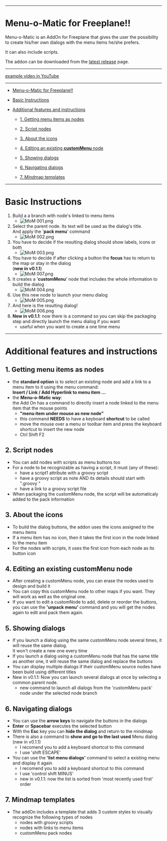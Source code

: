 -----

# Menu-o-Matic for Freeplane!!

Menu-o-Matic is an AddOn for Freeplane that gives the user the possibility to create his/her own dialogs with the menu items he/she prefers.

It can also include scripts.

The addon can be downloaded from the [latest release](https://github.com/EdoFro/Freeplane_Menu-o-Matic/releases/latest) page.

-----

[example video in YouTube](https://www.youtube.com/watch?v=uu46pntlCag)

-----

   * [Menu-o-Matic for Freeplane!!](#Menu-o-Matic-for-Freeplane!!)

   * [Basic Instructions](#Basic-Instructions)

   * [Additional features and instructions](#Additional-features-and-instructions)

      * [1. Getting menu items as nodes](#1-Getting-menu-items-as-nodes)

      * [2. Script nodes](#2-Script-nodes)

      * [3. About the icons](#3-About-the-icons)

      * [4. Editing an existing **customMenu** node](#4-Editing-an-existing-**customMenu**-node)

      * [5. Showing dialogs](#5-Showing-dialogs)

      * [6. Navigating dialogs](#6-Navigating-dialogs)

      * [7. Mindmap templates](#7-Mindmap-templates)

-----

# Basic Instructions

1. Build a a branch with node's linked to menu items
   * ![MoM 001.png](resources/MoM%20001.png)
1. Select the parent node. Its text will be used as the dialog's title.<br>And apply the '**pack menu**' command
   * ![MoM 002.png](resources/MoM%20002.png)
1. You have to decide if the resulting dialog should show labels, icons or both
   * ![MoM 003.png](resources/MoM%20003.png)
1. You have to decide if after clicking a button the **focus** has to return to the map or stay in the dialog<br>(**new in v0.1.1**)
   * ![MoM 007.png](resources/MoM%20007.png)
1. It creates a '**customMenu**' node that includes the whole information to build the dialog
   * ![MoM 004.png](resources/MoM%20004.png)
1. Use this new node to launch your menu dialog
   * ![MoM 005.png](resources/MoM%20005.png)
1. And here is the resulting dialog!
   * ![MoM 006.png](resources/MoM%20006.png)
1. **New in v0.1.1**: now there is a command so you can skip the packaging step and directly launch the menu dialog if you want
   * useful when you want to create a one time menu

-----

# Additional features and instructions

## 1. Getting menu items as nodes

* the **standard option** is to select an existing node and add a link to a menu item to it using the menu command:<br>**Insert / Link / Add Hyperlink to menu item ...**
* the **Menu-o-Matic way**:<br>the Add On has a command to directly insert a node linked to the menu item that the mouse points
   * **"menu item under mouse as new node"**
   * this command **NEEDS** to have a keyboard **shortcut** to be called
   * move the mouse over a menu or toolbar item and press the keyboard shortcut to insert the new node
   * Ctrl Shift F2

## 2. Script nodes

* You can add nodes with scripts as menu buttons too
* For a node to be recognizable as having a script, it must (any of these):
   * have a script1 attribute with a groovy script
   * have a groovy script as note AND its details should start with ".groovy "
   * have a link to a groovy script file
* When packaging the customMenu node, the script will be automaticaly added to the pack information

## 3. About the icons

* To build the dialog buttons, the addon uses the icons assigned to the menu items
* If a menu item has no icon, then it takes the first icon in the node linked to the menu item
* For the nodes with scripts, it uses the first icon from each node as its button icon

## 4. Editing an existing **customMenu** node

* After creating a customMenu node, you can erase the nodes used to design and build it
* You can copy this customMenu node to other maps if you want. They will work as well as the original one.
* If you want to edit a customNode to add, delete or reorder the buttons, you can use the **'unpack menu'** command and you will get the nodes again to edit and pack them again.

## 5. Showing dialogs

* If you launch a dialog using the same customMenu node several times, it will reuse the same dialog.<br>It won't create a new one every time
* If you launch a dialog using a customMenu node that has the same title as another one, it will reuse the same dialog and replace the buttons
* You can display multiple dialogs if their customMenu source nodes have been build using different titles
* New in v0.1.1: Now you can launch several dialogs at once by selecting a common parent node.
   * new command to launch all dialogs from the 'customMenu pack' node under the selected node branch

## 6. Navigating dialogs

* You can use the **arrow keys** to navigate the buttons in the dialogs
* **Enter** or **Spacebar** executes the selected button
* With the **Esc** key you can **hide the dialog** and return to the mindmap
* There is also a command to **show and go to the last used** Menu dialog<br>(new in v0.1.1)
   * I recomend you to add a keyboard shortcut to this command
   * I use 'shift ESCAPE'
* You can use the **'list menu dialogs'** command to select a existing menu and display it again
   * I recomend you to add a keyboard shortcut to this command
   * I use 'control shift MINUS'
   * new in v0.1.1: now the list is sorted from 'most recently used first' order

## 7. Mindmap templates

* The addOn includes a template that adds 3 custom styles to visually recognize the following types of nodes
   * nodes with groovy scripts
   * nodes with links to menu items
   * customMenu pack nodes


